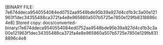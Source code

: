[BINARY FILE: 7e674ddeca9540554084ed0752aa9548bde95b39a927d4cd1b3c3a00e121963f1dec34355488ca372fa4e8e965860a507b5725e7850e129fb8318896c4e8]
Stored copy: docs/converted-binary/7e674ddeca9540554084ed0752aa9548bde95b39a927d4cd1b3c3a00e121963f1dec34355488ca372fa4e8e965860a507b5725e7850e129fb8318896c4e8
